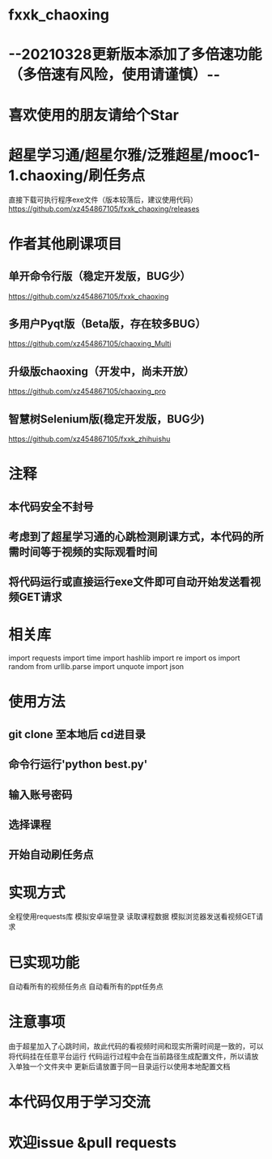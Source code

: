 # fxxk_chaoxing

# --20210328更新版本添加了多倍速功能（多倍速有风险，使用请谨慎）--

# 喜欢使用的朋友请给个Star

超星学习通/超星尔雅/泛雅超星/mooc1-1.chaoxing/刷任务点
=======

直接下载可执行程序exe文件（版本较落后，建议使用代码）
https://github.com/xz454867105/fxxk_chaoxing/releases

# 作者其他刷课项目
## 单开命令行版（稳定开发版，BUG少）
https://github.com/xz454867105/fxxk_chaoxing
## 多用户Pyqt版（Beta版，存在较多BUG）
https://github.com/xz454867105/chaoxing_Multi
## 升级版chaoxing（开发中，尚未开放）
https://github.com/xz454867105/chaoxing_pro
## 智慧树Selenium版(稳定开发版，BUG少)
https://github.com/xz454867105/fxxk_zhihuishu


# 注释
## 本代码安全不封号

## 考虑到了超星学习通的心跳检测刷课方式，本代码的所需时间等于视频的实际观看时间

## 将代码运行或直接运行exe文件即可自动开始发送看视频GET请求

# 相关库
import requests
import time
import hashlib
import re
import os
import random
from urllib.parse import unquote
import json


# 使用方法
## git clone 至本地后 cd进目录
## 命令行运行'python best.py'
## 输入账号密码
## 选择课程
## 开始自动刷任务点


# 实现方式
全程使用requests库
模拟安卓端登录
读取课程数据
模拟浏览器发送看视频GET请求

# 已实现功能
自动看所有的视频任务点
自动看所有的ppt任务点


# 注意事项
由于超星加入了心跳时间，故此代码的看视频时间和现实所需时间是一致的，可以将代码挂在任意平台运行
代码运行过程中会在当前路径生成配置文件，所以请放入单独一个文件夹中
更新后请放置于同一目录运行以使用本地配置文档
# 本代码仅用于学习交流
# 欢迎issue &pull requests

